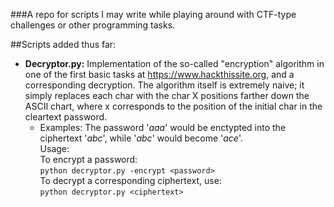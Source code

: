 ###A repo for scripts I may write while playing around with CTF-type challenges or other programming tasks.

##Scripts added thus far:

- **Decryptor.py:**
  Implementation of the so-called "encryption" algorithm in one of the first basic tasks at https://www.hackthissite.org, and a corresponding decryption. The algorithm itself is extremely naive; it simply replaces each char with the char X positions farther down the ASCII chart, where x corresponds to the position of the initial char in the cleartext password. 
  - Examples: The password '*aaa*' would be enctypted into the ciphertext '*abc*', while '*abc*' would become '*ace*'.  
  Usage:  
  To encrypt a password:    
  `python decryptor.py -encrypt <password>`  
  To decrypt a corresponding ciphertext, use:  
  `python decryptor.py <ciphertext>`
